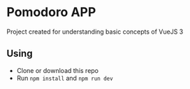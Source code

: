 # Pomodoro APP

Project created for understanding basic concepts of VueJS 3

## Using
* Clone or download this repo
* Run `npm install` and `npm run dev`